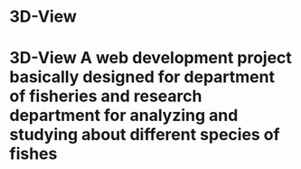 # 3D-View
# 3D-View A web development project basically designed for department of fisheries and research department for analyzing and studying about different species of fishes
